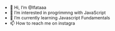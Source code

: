 - 👋 Hi, I’m @Ifataaa
- 👀 I’m interested in progrimmng with JavaScript
- 🌱 I’m currently learning Javascript Fundamentals
- 📫 How to reach me on instagra

<!---
Ifataaa/is a ✨ special ✨ repository because its `README.md` (this file) appears on your GitHub profile.
You can click the Preview link to take a look at your changes.
--->
